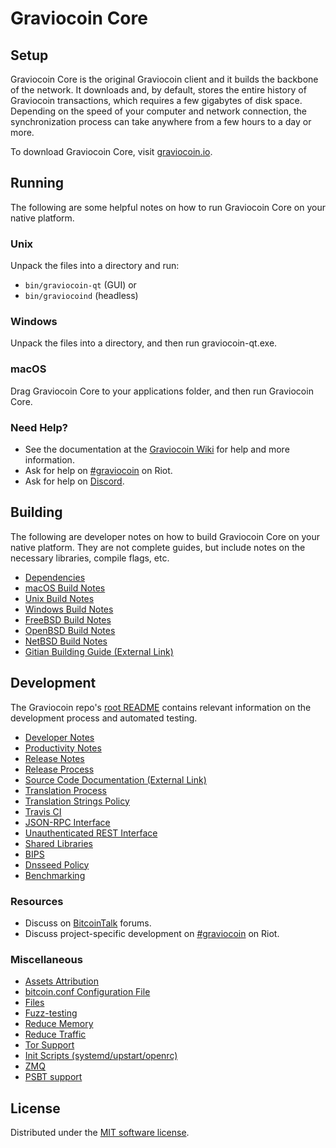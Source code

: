 Graviocoin Core
=============

Setup
---------------------
Graviocoin Core is the original Graviocoin client and it builds the backbone of the network. It downloads and, by default, stores the entire history of Graviocoin transactions, which requires a few gigabytes of disk space. Depending on the speed of your computer and network connection, the synchronization process can take anywhere from a few hours to a day or more.

To download Graviocoin Core, visit [graviocoin.io](https://graviocoin.io/downloads/).

Running
---------------------
The following are some helpful notes on how to run Graviocoin Core on your native platform.

### Unix

Unpack the files into a directory and run:

- `bin/graviocoin-qt` (GUI) or
- `bin/graviocoind` (headless)

### Windows

Unpack the files into a directory, and then run graviocoin-qt.exe.

### macOS

Drag Graviocoin Core to your applications folder, and then run Graviocoin Core.

### Need Help?

* See the documentation at the [Graviocoin Wiki](https://graviocoin.wiki/start)
for help and more information.
* Ask for help on [#graviocoin](https://riot.im/app/#/room/#graviocoin:matrix.org) on Riot.
* Ask for help on [Discord](https://discord.me/graviocoin).

Building
---------------------
The following are developer notes on how to build Graviocoin Core on your native platform. They are not complete guides, but include notes on the necessary libraries, compile flags, etc.

- [Dependencies](dependencies.md)
- [macOS Build Notes](build-osx.md)
- [Unix Build Notes](build-unix.md)
- [Windows Build Notes](build-windows.md)
- [FreeBSD Build Notes](build-freebsd.md)
- [OpenBSD Build Notes](build-openbsd.md)
- [NetBSD Build Notes](build-netbsd.md)
- [Gitian Building Guide (External Link)](https://github.com/bitcoin-core/docs/blob/master/gitian-building.md)

Development
---------------------
The Graviocoin repo's [root README](/README.md) contains relevant information on the development process and automated testing.

- [Developer Notes](developer-notes.md)
- [Productivity Notes](productivity.md)
- [Release Notes](release-notes.md)
- [Release Process](release-process.md)
- [Source Code Documentation (External Link)](https://doxygen.bitcoincore.org/)
- [Translation Process](translation_process.md)
- [Translation Strings Policy](translation_strings_policy.md)
- [Travis CI](travis-ci.md)
- [JSON-RPC Interface](JSON-RPC-interface.md)
- [Unauthenticated REST Interface](REST-interface.md)
- [Shared Libraries](shared-libraries.md)
- [BIPS](bips.md)
- [Dnsseed Policy](dnsseed-policy.md)
- [Benchmarking](benchmarking.md)

### Resources
* Discuss on [BitcoinTalk](https://bitcointalk.org/index.php?topic=1835782.0) forums.
* Discuss project-specific development on [#graviocoin](https://riot.im/app/#/room/#graviocoin-dev:matrix.org) on Riot.

### Miscellaneous
- [Assets Attribution](assets-attribution.md)
- [bitcoin.conf Configuration File](bitcoin-conf.md)
- [Files](files.md)
- [Fuzz-testing](fuzzing.md)
- [Reduce Memory](reduce-memory.md)
- [Reduce Traffic](reduce-traffic.md)
- [Tor Support](tor.md)
- [Init Scripts (systemd/upstart/openrc)](init.md)
- [ZMQ](zmq.md)
- [PSBT support](psbt.md)

License
---------------------
Distributed under the [MIT software license](/COPYING).
